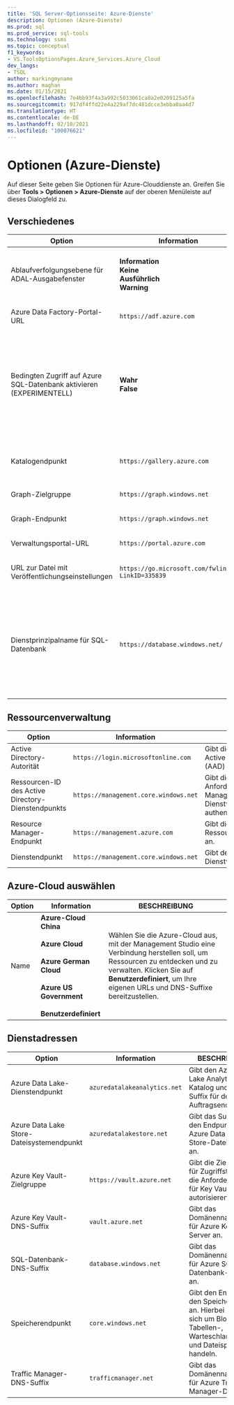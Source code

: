 ```yaml
---
title: 'SQL Server-Optionsseite: Azure-Dienste'
description: Optionen (Azure-Dienste)
ms.prod: sql
ms.prod_service: sql-tools
ms.technology: ssms
ms.topic: conceptual
f1_keywords:
- VS.ToolsOptionsPages.Azure_Services.Azure_Cloud
dev_langs:
- TSQL
author: markingmyname
ms.author: maghan
ms.date: 01/15/2021
ms.openlocfilehash: 7e4bb93f4a3a992c5033061ca8a2e0209125a5fa
ms.sourcegitcommit: 917df4ffd22e4a229af7dc481dcce3ebba0aa4d7
ms.translationtype: HT
ms.contentlocale: de-DE
ms.lasthandoff: 02/10/2021
ms.locfileid: "100076621"
---
```

# <a name="options-azure-services"></a>Optionen (Azure-Dienste)

Auf dieser Seite geben Sie Optionen für Azure-Clouddienste an. Greifen Sie über **Tools > Optionen > Azure-Dienste** auf der oberen Menüleiste auf dieses Dialogfeld zu.

## <a name="miscellaneous"></a>Verschiedenes

| Option | Information | BESCHREIBUNG |
|--------|-------------|-------------|
| Ablaufverfolgungsebene für ADAL-Ausgabefenster | **Information** <br> **Keine** <br> **Ausführlich** <br> **Warning** | Die Ebene der Azure Active Directory-Anmeldeablaufverfolgung (AAD), die an das Ausgabefenster gesendet werden soll. |
| Azure Data Factory-Portal-URL | `https://adf.azure.com` | Gibt die URL für das Azure Data Factory-Portal an. |
| Bedingten Zugriff auf Azure SQL-Datenbank aktivieren (EXPERIMENTELL) | **Wahr** <br> **False** | EXPERIMENTELL: Wenn diese Option TRUE lautet, werden Zugriffstoken für Azure SQL-Datenbank angefordert, die einen Anspruch für den Zugriff auf den ausgewählten Server enthalten. Möglicherweise muss SSMS neu gestartet werden, damit diese Einstellung wirksam wird. |
| Katalogendpunkt | `https://gallery.azure.com` | Gibt den Endpunkt für den Resource Manager-Katalog mit Bereitstellungsvorlagen an. |
| Graph-Zielgruppe | `https://graph.windows.net` | Die Ressourcen-ID für den Graph-Endpunkt. |
| Graph-Endpunkt | `https://graph.windows.net` | Gibt die URL für Azure Active Directory Graph-Anforderungen an. |
| Verwaltungsportal-URL | `https://portal.azure.com` | Gibt die URL für das Verwaltungsportal an. |
| URL zur Datei mit Veröffentlichungseinstellungen | `https://go.microsoft.com/fwlink/?LinkID=335839` | Gibt die URL an, von der die `.publishsettings`-Datei heruntergeladen werden kann. |
| Dienstprinzipalname für SQL-Datenbank | `https://database.windows.net/` | Der Azure SQL-Datenbank-Dienstprinzipalname, für den bei Verwendung der AAD-Authentifizierung ein Token abgerufen werden soll. Außerdem die Zielgruppe des JSON Web Token (JWT) für die serverseitige Analyse/Validierung des JSON Web Token (JWT). |

## <a name="resource-management"></a>Ressourcenverwaltung

| Option | Information | BESCHREIBUNG |
|--------|-------------|-------------|
| Active Directory-Autorität | `https://login.microsoftonline.com` | Gibt die Basisautorität für die Azure Active Directory-Authentifizierung (AAD) an. |
| Ressourcen-ID des Active Directory-Dienstendpunkts | `https://management.core.windows.net` | Gibt die Zielgruppe für Token an, die Anforderungen an Azure Resource Manager-Endpunkte (ARM) oder Dienstverwaltungsendpunkte (RDFE) authentifizieren. |
| Resource Manager-Endpunkt | `https://management.azure.com` | Gibt die URL für Ressourcenverwaltungsanforderungen an. |
| Dienstendpunkt | `https://management.core.windows.net` | Gibt den Endpunkt für Dienstverwaltungsanforderungen an. |

## <a name="select-an-azure-cloud"></a>Azure-Cloud auswählen

| Option | Information | BESCHREIBUNG |
|--------|-------------|-------------|
| Name | **Azure-Cloud China** <br><br> **Azure Cloud** <br><br> **Azure German Cloud** <br><br> **Azure US Government** <br><br> **Benutzerdefiniert** | Wählen Sie die Azure-Cloud aus, mit der Management Studio eine Verbindung herstellen soll, um Ressourcen zu entdecken und zu verwalten. Klicken Sie auf **Benutzerdefiniert**, um Ihre eigenen URLs und DNS-Suffixe bereitzustellen. |

## <a name="service-addresses"></a>Dienstadressen

| Option | Information | BESCHREIBUNG |
|--------|-------------|-------------|
| Azure Data Lake-Dienstendpunkt | `azuredatalakeanalytics.net` | Gibt den Azure Data Lake Analytics-Katalog und das Suffix für den Auftragsendpunkt an. |
| Azure Data Lake Store-Dateisystemendpunkt | `azuredatalakestore.net` | Gibt das Suffix für den Endpunkt des Azure Data Lake Store-Dateisystems an. | 
| Azure Key Vault-Zielgruppe | `https://vault.azure.net` | Gibt die Zielgruppe für Zugriffstoken an, die Anforderungen für Key Vault-Dienste autorisieren. |
| Azure Key Vault-DNS-Suffix | `vault.azure.net` | Gibt das Domänennamensuffix für Azure Key Vault-Server an. |
| SQL-Datenbank-DNS-Suffix | `database.windows.net` | Gibt das Domänennamensuffix für Azure SQL-Datenbank-Server an. |
| Speicherendpunkt | `core.windows.net` | Gibt den Endpunkt für den Speicherzugriff an. Hierbei kann es sich um Blob-, Tabellen-, Warteschlangen- und Dateispeicher handeln. |
| Traffic Manager-DNS-Suffix | `trafficmanager.net` | Gibt das Domänennamensuffix für Azure Traffic Manager-Dienste an. |